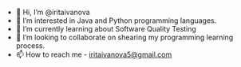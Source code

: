 - 👋 Hi, I’m @iritaivanova
- 👀 I’m interested in Java and Python programming languages.
- 🌱 I’m currently learning about Software Quality Testing
- 💞️ I’m looking to collaborate on shearing my programming learning process.
- 📫 How to reach me  - iritaivanova5@gmail.com

<!---
iritaivanova/iritaivanova is a ✨ special ✨ repository because its `README.md` (this file) appears on your GitHub profile.
You can click the Preview link to take a look at your changes.
--->
